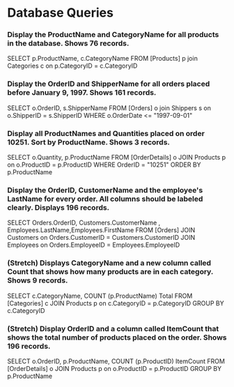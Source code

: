 # Database Queries

### Display the ProductName and CategoryName for all products in the database. Shows 76 records.

SELECT p.ProductName, c.CategoryName 
FROM [Products] p
join Categories c 
on p.CategoryID = c.CategoryID


### Display the OrderID and ShipperName for all orders placed before January 9, 1997. Shows 161 records.

SELECT o.OrderID, s.ShipperName FROM [Orders] o
join Shippers s on o.ShipperID = s.ShipperID
WHERE o.OrderDate <= "1997-09-01"

### Display all ProductNames and Quantities placed on order 10251. Sort by ProductName. Shows 3 records.

SELECT o.Quantity, p.ProductName
FROM [OrderDetails] o
JOIN Products p on o.ProductID = p.ProductID
WHERE OrderID = "10251"
ORDER BY p.ProductName

### Display the OrderID, CustomerName and the employee's LastName for every order. All columns should be labeled clearly. Displays 196 records.

SELECT Orders.OrderID, Customers.CustomerName , Employees.LastName,Employees.FirstName
FROM [Orders]
JOIN Customers on Orders.CustomerID = Customers.CustomerID
JOIN Employees on Orders.EmployeeID = Employees.EmployeeID

### (Stretch)  Displays CategoryName and a new column called Count that shows how many products are in each category. Shows 9 records.

SELECT c.CategoryName, COUNT (p.ProductName) Total 
FROM [Categories] c
JOIN Products p on c.CategoryID = p.CategoryID
GROUP BY c.CategoryID

### (Stretch) Display OrderID and a  column called ItemCount that shows the total number of products placed on the order. Shows 196 records. 

SELECT o.OrderID, p.ProductName, COUNT (p.ProductID) ItemCount 
FROM [OrderDetails] o
JOIN Products p on o.ProductID = p.ProductID
GROUP BY p.ProductName